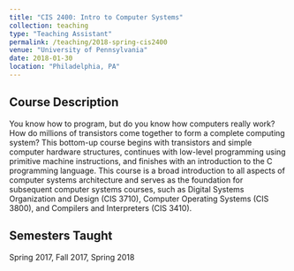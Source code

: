 ```yaml
---
title: "CIS 2400: Intro to Computer Systems"
collection: teaching
type: "Teaching Assistant"
permalink: /teaching/2018-spring-cis2400
venue: "University of Pennsylvania"
date: 2018-01-30
location: "Philadelphia, PA"
---
```

## Course Description
You know how to program, but do you know how computers really work? How do millions of transistors come together to form a complete computing system? This bottom-up course begins with transistors and simple computer hardware structures, continues with low-level programming using primitive machine instructions, and finishes with an introduction to the C programming language. This course is a broad introduction to all aspects of computer systems architecture and serves as the foundation for subsequent computer systems courses, such as Digital Systems Organization and Design (CIS 3710), Computer Operating Systems (CIS 3800), and Compilers and Interpreters (CIS 3410).

## Semesters Taught
Spring 2017, Fall 2017, Spring 2018